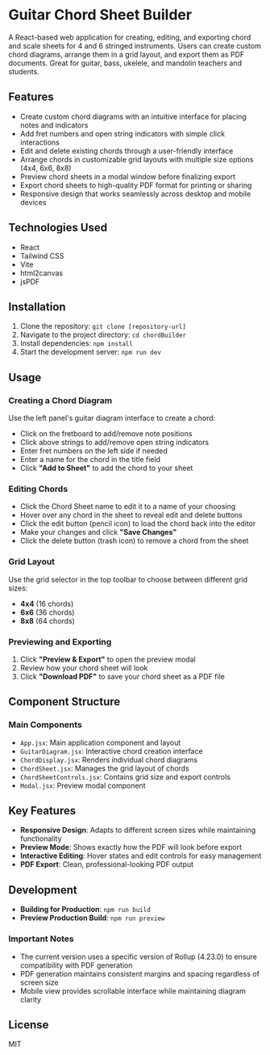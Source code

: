# Guitar Chord Sheet Builder

A React-based web application for creating, editing, and exporting chord and scale sheets for 4 and 6 stringed instruments. Users can create custom chord diagrams, arrange them in a grid layout, and export them as PDF documents. Great for guitar, bass, ukelele, and mandolin teachers and students.

## Features

- Create custom chord diagrams with an intuitive interface for placing notes and indicators
- Add fret numbers and open string indicators with simple click interactions
- Edit and delete existing chords through a user-friendly interface
- Arrange chords in customizable grid layouts with multiple size options (4x4, 6x6, 8x8)
- Preview chord sheets in a modal window before finalizing export
- Export chord sheets to high-quality PDF format for printing or sharing
- Responsive design that works seamlessly across desktop and mobile devices

## Technologies Used

- React
- Tailwind CSS
- Vite
- html2canvas
- jsPDF


## Installation

1. Clone the repository: `git clone [repository-url]`
2. Navigate to the project directory: `cd chordBuilder `
3. Install dependencies: `npm install`
4. Start the development server: `npm run dev`

## Usage

### Creating a Chord Diagram

Use the left panel's guitar diagram interface to create a chord:

- Click on the fretboard to add/remove note positions
- Click above strings to add/remove open string indicators
- Enter fret numbers on the left side if needed
- Enter a name for the chord in the title field
- Click **"Add to Sheet"** to add the chord to your sheet

### Editing Chords

- Click the Chord Sheet name to edit it to a name of your choosing
- Hover over any chord in the sheet to reveal edit and delete buttons
- Click the edit button (pencil icon) to load the chord back into the editor
- Make your changes and click **"Save Changes"**
- Click the delete button (trash icon) to remove a chord from the sheet

### Grid Layout

Use the grid selector in the top toolbar to choose between different grid sizes:

- **4x4** (16 chords)
- **6x6** (36 chords)
- **8x8** (64 chords)

### Previewing and Exporting

1. Click **"Preview & Export"** to open the preview modal
2. Review how your chord sheet will look
3. Click **"Download PDF"** to save your chord sheet as a PDF file

## Component Structure

### Main Components

- `App.jsx`: Main application component and layout
- `GuitarDiagram.jsx`: Interactive chord creation interface
- `ChordDisplay.jsx`: Renders individual chord diagrams
- `ChordSheet.jsx`: Manages the grid layout of chords
- `ChordSheetControls.jsx`: Contains grid size and export controls
- `Modal.jsx`: Preview modal component

## Key Features

- **Responsive Design**: Adapts to different screen sizes while maintaining functionality
- **Preview Mode**: Shows exactly how the PDF will look before export
- **Interactive Editing**: Hover states and edit controls for easy management
- **PDF Export**: Clean, professional-looking PDF output

## Development

- **Building for Production**: `npm run build`
- **Preview Production Build**: `npm run preview`

### Important Notes

- The current version uses a specific version of Rollup (4.23.0) to ensure compatibility with PDF generation
- PDF generation maintains consistent margins and spacing regardless of screen size
- Mobile view provides scrollable interface while maintaining diagram clarity


## License

MIT

